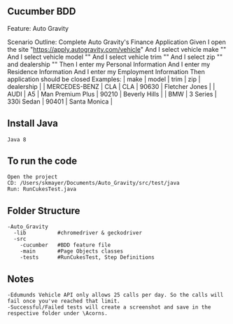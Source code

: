 ## Cucumber BDD

  Feature: Auto Gravity

  Scenario Outline: Complete Auto Gravity's Finance Application
    Given I open the site "https://apply.autogravity.com/vehicle"
      And I select vehicle make "<make>"
      And I select vehicle model "<model>"
      And I select vehicle trim "<trim>"
      And I select zip "<zip>" and dealership "<dealership>"
    Then I enter my Personal Information
      And I enter my Residence Information
      And I enter my Employment Information
    Then application should be closed
    Examples:
    | make          | model     | trim              | zip    | dealership     |
    | MERCEDES-BENZ | CLA       | CLA               | 90630  | Fletcher Jones |
    | AUDI          | A5        | Man Premium Plus  | 90210  | Beverly Hills  |
    | BMW           | 3 Series  | 330i Sedan        | 90401  | Santa Monica   |

## Install Java

    Java 8

## To run the code
    Open the project
    CD: /Users/skmayer/Documents/Auto_Gravity/src/test/java
    Run: RunCukesTest.java

## Folder Structure

    -Auto_Gravity
      -lib          #chromedriver & geckodriver
      -src
        -cucumber   #BDD feature file
        -main       #Page Objects classes
        -tests      #RunCukesTest, Step Definitions

  ## Notes

    -Edumunds Vehicle API only allows 25 calls per day. So the calls will fail once you've reached that limit.
    -Successful/Failed tests will create a screenshot and save in the respective folder under \Acorns.
  
